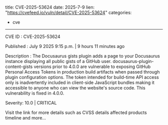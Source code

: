  
title: CVE-2025-53624
date: 2025-7-9
lien: "https://cvefeed.io/vuln/detail/CVE-2025-53624"
categories:
  - cve
---

CVE ID : CVE-2025-53624

Published :  July 9
2025
9:15 p.m. | 9 hours
11 minutes ago

Description : The Docusaurus gists plugin adds a page to your Docusaurus instance
displaying all public gists of a GitHub user. docusaurus-plugin-content-gists versions prior to 4.0.0 are vulnerable to exposing GitHub Personal Access Tokens in production build artifacts when passed through plugin configuration options. The token
intended for build-time API access only
is inadvertently included in client-side JavaScript bundles
making it accessible to anyone who can view the website's source code. This vulnerability is fixed in 4.0.0.

Severity: 10.0 | CRITICAL

Visit the link for more details
such as CVSS details
affected products
timeline
and more...

